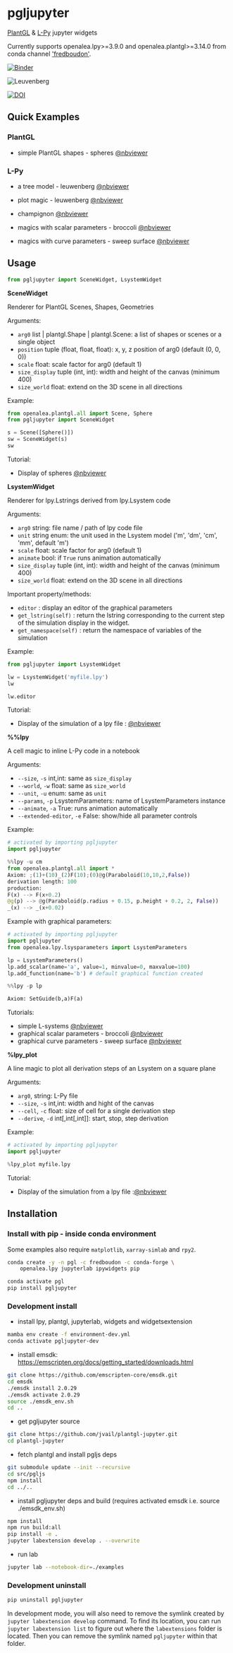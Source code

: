 # pgljupyter

[PlantGL](https://github.com/fredboudon/plantgl) & [L-Py](https://github.com/fredboudon/lpy) jupyter widgets

Currently supports openalea.lpy>=3.9.0 and openalea.plantgl>=3.14.0 from conda channel ['fredboudon'](https://anaconda.org/fredboudon/openalea.lpy).

[![Binder](https://mybinder.org/badge_logo.svg)](https://mybinder.org/v2/gh/fredboudon/plantgl-jupyter/HEAD?labpath=%2Fexamples%2Fbroccoli.ipynb)


![Leuvenberg](docs/lpy_leuwenberg.gif)


[![DOI](https://zenodo.org/badge/252633303.svg)](https://zenodo.org/badge/latestdoi/252633303)

## Quick Examples

### PlantGL

- simple PlantGL shapes - spheres [@nbviewer](https://nbviewer.jupyter.org/github/jvail/plantgl-jupyter/blob/master/examples/spheres.ipynb)

### L-Py

- a tree model - leuwenberg [@nbviewer](https://nbviewer.jupyter.org/github/fredboudon/plantgl-jupyter/blob/master/examples/lpy/leuwenberg/leuwenberg.ipynb)

- plot magic - leuwenberg [@nbviewer](https://nbviewer.jupyter.org/github/fredboudon/plantgl-jupyter/blob/master/examples/lpy/leuwenberg/lpy_plot_magic.ipynb)

- champignon [@nbviewer](https://nbviewer.jupyter.org/github/fredboudon/plantgl-jupyter/blob/master/examples/magic_champignon.ipynb)

- magics with scalar parameters - broccoli [@nbviewer](https://nbviewer.jupyter.org/github/fredboudon/plantgl-jupyter/blob/master/examples/broccoli.ipynb)

- magics with curve parameters - sweep surface [@nbviewer](https://nbviewer.jupyter.org/github/fredboudon/plantgl-jupyter/blob/master/examples/lpy/sweep_surface/sweep_surface.ipynb)



## Usage

```python
from pgljupyter import SceneWidget, LsystemWidget
```

**SceneWidget**

Renderer for PlantGL Scenes, Shapes, Geometries

Arguments:

- `arg0` list | plantgl.Shape | plantgl.Scene: a list of shapes or scenes or a single object
- `position` tuple (float, float, float): x, y, z position of arg0 (default (0, 0, 0))
- `scale` float: scale factor for arg0 (default 1)
- `size_display` tuple (int, int): width and height of the canvas (minimum 400)
- `size_world` float: extend on the 3D scene in all directions

Example:

```python
from openalea.plantgl.all import Scene, Sphere
from pgljupyter import SceneWidget

s = Scene([Sphere()])
sw = SceneWidget(s)
sw
```
Tutorial:
-  Display of spheres [@nbviewer](https://nbviewer.jupyter.org/github/fredboudon/plantgl-jupyter/blob/master/examples/spheres.ipynb)

**LsystemWidget**

Renderer for lpy.Lstrings derived from lpy.Lsystem code

Arguments:

- `arg0` string: file name / path of lpy code file
- `unit` string enum: the unit used in the Lsystem model ('m', 'dm', 'cm', 'mm', default 'm')
- `scale` float: scale factor for arg0 (default 1)
- `animate` bool: if `True` runs animation automatically
- `size_display` tuple (int, int): width and height of the canvas (minimum 400)
- `size_world` float: extend on the 3D scene in all directions

Important property/methods:
- `editor` : display an editor of the graphical parameters
- `get_lstring(self)` : return the lstring corresponding to the current step of the simulation display in the widget.
- `get_namespace(self)` : return the namespace of variables of the simulation

Example:

```python
from pgljupyter import LsystemWidget

lw = LsystemWidget('myfile.lpy')
lw
```
```python
lw.editor
```

Tutorial:
- Display of the simulation of a lpy file :  [@nbviewer](https://nbviewer.jupyter.org/github/fredboudon/plantgl-jupyter/blob/master/examples/lpy/leuwenberg/leuwenberg.ipynb)

**%%lpy**

A cell magic to inline L-Py code in a notebook

Arguments:

- `--size`, `-s` int,int: same as `size_display`
- `--world`, `-w` float: same as `size_world`
- `--unit`, `-u` enum: same as `unit`
- `--params`, `-p` LsystemParameters: name of LsystemParameters instance
- `--animate`, `-a` True: runs animation automatically
- `--extended-editor`, `-e` False: show/hide all parameter controls

Example:

```python
# activated by importing pgljupyter
import pgljupyter
```

```python
%%lpy -u cm
from openalea.plantgl.all import *
Axiom: ;(1)+(10)_(2)F(10);(0)@g(Paraboloid(10,10,2,False))
derivation length: 100
production:
F(x) --> F(x+0.2)
@g(p) --> @g(Paraboloid(p.radius + 0.15, p.height + 0.2, 2, False))
_(x) --> _(x+0.02)
```

Example with graphical parameters:

```python
# activated by importing pgljupyter
import pgljupyter
from openalea.lpy.lsysparameters import LsystemParameters
```

```python
lp = LsystemParameters()
lp.add_scalar(name='a', value=1, minvalue=0, maxvalue=100)
lp.add_function(name='b') # default graphical function created
```

```python
%%lpy -p lp

Axiom: SetGuide(b,a)F(a)
```

Tutorials:
- simple L-systems [@nbviewer](https://nbviewer.jupyter.org/github/fredboudon/plantgl-jupyter/blob/master/examples/magic_champignon.ipynb)
- graphical scalar parameters - broccoli [@nbviewer](https://nbviewer.jupyter.org/github/fredboudon/plantgl-jupyter/blob/master/examples/broccoli.ipynb)
- graphical curve parameters - sweep surface [@nbviewer](https://nbviewer.jupyter.org/github/fredboudon/plantgl-jupyter/blob/master/examples/lpy/sweep_surface/sweep_surface.ipynb)


**%lpy_plot**

A line magic to plot all derivation steps of an Lsystem on a square plane

Arguments:

- `arg0`, string: L-Py file
- `--size`, `-s` int,int: width and hight of the canvas
- `--cell`, `-c` float: size of cell for a single derivation step
- `--derive`, `-d` int[,int[,int]]: start, stop, step derivation

Example:

```python
# activated by importing pgljupyter
import pgljupyter
```

```python
%lpy_plot myfile.lpy
```
Tutorial:
- Display of the simulation from a lpy file :[@nbviewer](https://nbviewer.jupyter.org/github/fredboudon/plantgl-jupyter/blob/master/examples/lpy/leuwenberg/lpy_plot_magic.ipynb)

## Installation

### Install with pip - inside conda environment

Some examples also require `matplotlib`, `xarray-simlab` and `rpy2`.

```bash
conda create -y -n pgl -c fredboudon -c conda-forge \
    openalea.lpy jupyterlab ipywidgets pip
```

```bash
conda activate pgl
pip install pgljupyter
```

### Development install

 - install lpy, plantgl, jupyterlab, widgets and widgetsextension

```bash
mamba env create -f environment-dev.yml
conda activate pgljupyter-dev
```

 - install emsdk: https://emscripten.org/docs/getting_started/downloads.html

```bash
git clone https://github.com/emscripten-core/emsdk.git
cd emsdk
./emsdk install 2.0.29
./emsdk activate 2.0.29
source ./emsdk_env.sh
cd ..
```

 - get pgljupyter source

```bash
git clone https://github.com/jvail/plantgl-jupyter.git
cd plantgl-jupyter
```

 - fetch plantgl and install pgljs deps

```bash
git submodule update --init --recursive
cd src/pgljs
npm install
cd ../..
```

 - install pgljupyter deps and build (requires activated emsdk i.e. source ./emsdk_env.sh)

```bash
npm install
npm run build:all
pip install -e .
jupyter labextension develop . --overwrite
```
 - run lab

```bash
jupyter lab --notebook-dir=./examples
```

### Development uninstall

```bash
pip uninstall pgljupyter
```

In development mode, you will also need to remove the symlink created by `jupyter labextension develop`
command. To find its location, you can run `jupyter labextension list` to figure out where the `labextensions`
folder is located. Then you can remove the symlink named `pgljupyter` within that folder.
